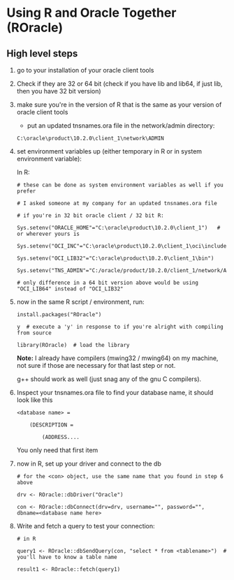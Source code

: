 # Using R and Oracle Together (ROracle)


## High level steps
1. go to your installation of your oracle client tools
2. Check if they are 32 or 64 bit (check if you have lib and lib64, if just lib, then you have 32 bit version)
3. make sure you're in the version of R that is the same as your version of oracle client tools
    * put an updated tnsnames.ora file in the network/admin directory:
	```
	C:\oracle\product\10.2.0\client_1\network\ADMIN
	```
4. set environment variables up (either temporary in R or in system environment variable):
	
	In R:
	
	```
	# these can be done as system environment variables as well if you prefer
	
	# I asked someone at my company for an updated tnsnames.ora file
	
	# if you're in 32 bit oracle client / 32 bit R:
	
	Sys.setenv("ORACLE_HOME"="C:\oracle\product\10.2.0\client_1")   # or wherever yours is
	
	Sys.setenv("OCI_INC"="C:\oracle\product\10.2.0\client_1\oci\include")  
	
	Sys.setenv("OCI_LIB32"="C:\oracle\product\10.2.0\client_1\bin")
	
	Sys.setenv("TNS_ADMIN"="C:/oracle/product/10.2.0/client_1/network/ADMIN")
	
	# only difference in a 64 bit version above would be using "OCI_LIB64" instead of "OCI_LIB32"
	```
	
5. now in the same R script / environment, run:
	```
	install.packages("ROracle")
	
	y  # execute a 'y' in response to if you're alright with compiling from source
	
	library(ROracle)  # load the library
	```
	
	**Note:** I already have compilers (mwing32 / mwing64) on my machine, not sure if those are necessary for that last step or not.
	
	g++ should work as well (just snag any of the gnu C compilers).
6. Inspect your tnsnames.ora file to find your database name, it should look like this
	
	```
	<database name> =
	
		(DESCRIPTION = 
		
			(ADDRESS....
	```
	
	You only need that first item <database name>
7. now in R, set up your driver and connect to the db
	```
	# for the <con> object, use the same name that you found in step 6 above
	
	drv <- ROracle::dbDriver("Oracle")
	
	con <- ROracle::dbConnect(drv=drv, username="", password="", dbname=<database name here>
	```
8. Write and fetch a query to test your connection:
	
	```
	# in R
	
	query1 <- ROracle::dbSendQuery(con, "select * from <tablename>")  # you'll have to know a table name
	
	result1 <- ROracle::fetch(query1)
	```


